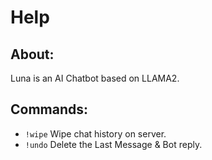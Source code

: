 # Help
## About:
Luna is an AI Chatbot based on LLAMA2.
## Commands:
- `!wipe` Wipe chat history on server.
- `!undo` Delete the Last Message & Bot reply.